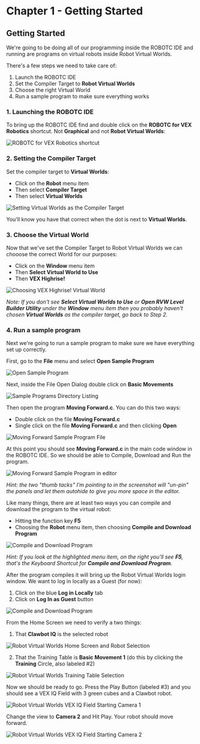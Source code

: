 # Chapter 1 - Getting Started

## Getting Started

We're going to be doing all of our programming inside the ROBOTC IDE and running are programs on virtual robots inside Robot Virtual Worlds.

There's a few steps we need to take care of:

1. Launch the ROBOTC IDE
2. Set the Compiler Target to **Robot Virtual Worlds**
3. Choose the right Virtual World
4. Run a sample program to make sure everything works


### 1. Launching the ROBOTC IDE

To bring up the ROBOTC IDE find and double click on the **ROBOTC for VEX Robotics** shortcut.  Not **Graphical** and not **Robot Virtual Worlds**:

![ROBOTC for VEX Robotics shortcut ](./images/ch1/ROBOTOC_Shortcut_on_Desktop.png)

### 2. Setting the Compiler Target

Set the compiler target to **Virtual Worlds**:

* Click on the **Robot** menu item
* Then select **Compiler Target**
* Then select **Virtual Worlds**

![Setting Virtual Worlds as the Compiler Target](./images/ch1/Robot_Compiler_Target_Menu.png)

You'll know you have that correct when the dot is next to **Virtual Worlds**.

### 3. Choose the Virtual World

Now that we've set the Compiler Target to Robot Virtual Worlds we can chooose the correct World for our purposes:

* Click on the **Window** menu item
* Then **Select Virtual World to Use**
* Then **VEX Highrise!**

![Choosing VEX Highrise! Virtual World](./images/ch1/Select_Virtual_World_to_Use_Menu.png)

_Note: If you don't see **Select Virtual Worlds to Use** or **Open RVW Level Builder Utility** under the **Window** menu item then you probably haven't chosen **Virtual Worlds** as the compiler target, go back to Step 2._

### 4. Run a sample program

Next we're going to run a sample program to make sure we have everything set up correctly.

First, go to the **File** menu and select **Open Sample Program**

![Open Sample Program](./images/ch1/File_Menu_Open_Sample_Program.png)

Next, inside the File Open Dialog double click on **Basic Movements**

![Sample Programs Directory Listing](./images/ch1/Sample_Programs_Directory_Listing.png)

Then open the program **Moving Forward.c**.  You can do this two ways:

* Double click on the file **Moving Forward.c**
* Single click on the file **Moving Forward.c** and then clicking **Open**

![Moving Forward Sample Program File](./images/ch1/Moving_Forward_Sample_Program.png)

At this point you should see **Moving Forward.c** in the main code window in the ROBOTC IDE.  So we should be able to Compile, Download and Run the program.

![Moving Forward Sample Program in editor](./images/ch1/Moving_Forward_Sample_Program_in_Editor.png)

_Hint: the two "thumb tacks" I'm pointing to in the screenshot will "un-pin" the panels and let them autohide to give you more space in the editor._

Like many things, there are at least two ways you can compile and download the program to the virtual robot:

* Hitting the function key **F5**
* Choosing the **Robot** menu item, then choosing **Compile and Download Program**

![Compile and Download Program](./images/ch1/Compile_and_Download_Program_Menu_Item.png)

_Hint: If you look at the highlighted menu item, on the right you'll see **F5**, that's the Keyboard Shortcut for **Compile and Download Program**._

After the program compiles it will bring up the Robot Virtual Worlds login window.  We want to log in locally as a Guest (for now):

1. Click on the blue **Log in Locally** tab
2. Click on **Log In as Guest** button

![Compile and Download Program](./images/ch1/Robot_Virtual_Worlds_Login_Screen.png)

From the Home Screen we need to verify a two things:

1. That **Clawbot IQ** is the selected robot

![Robot Virtual Worlds Home Screen and Robot Selection](./images/ch1/Robot_Virtual_Worlds_Home_Screen.png)

2. That the Training Table is **Basic Movement 1** (do this by clicking the **Training** Circle, also labeled #2)

![Robot Virtual Worlds Training Table Selection](./images/ch1/Robot_Virtual_Worlds_Training_Table.png)

Now we should be ready to go.  Press the Play Button (labeled #3) and you should see a VEX IQ Field with 3 green cubes and a Clawbot robot.

![Robot Virtual Worlds VEX IQ Field Starting Camera 1](./images/ch1/RVW_VEX_IQ_Field_Starting_Camera_1.png)

Change the view to **Camera 2** and Hit Play.  Your robot should move forward.

![Robot Virtual Worlds VEX IQ Field Starting Camera 2](./images/ch1/RVW_VEX_IQ_Field_Camera_View_2.png)
